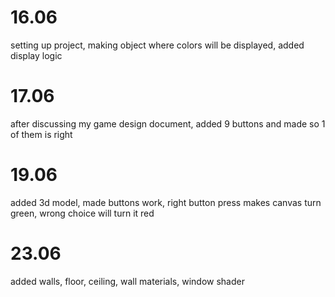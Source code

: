 # 16.06
setting up project, making object where colors will be displayed, added display logic

# 17.06
after discussing my game design document, added 9 buttons and made so 1 of them is right

# 19.06
added 3d model, made buttons work, right button press makes canvas turn green, wrong choice will turn it red

# 23.06
added walls, floor, ceiling, wall materials, window shader